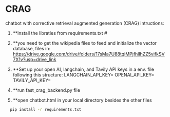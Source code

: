 # CRAG
chatbot with corrective retrieval augmented generation (CRAG)
intructions:
1. **install the libraties from requirements.txt #  
2. **you need to get the wikipedia files to feed and initialize the vector database, files in: https://drive.google.com/drive/folders/17sMa7U88tqiMPjfhllhZZ5vifkSV7X1v?usp=drive_link
3. **Set up your open AI, langchain, and Tavily API keys in a env. file following this structure:
LANGCHAIN_API_KEY=
OPENAI_API_KEY=
TAVILY_API_KEY=

4. **run fast_crag_backend.py file
5. **open chatbot.html in your local directory besides the other files

```bash
  pip install -r requirements.txt
 
